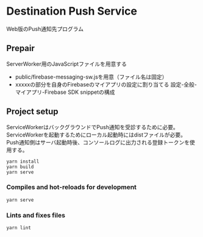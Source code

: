 # Destination Push Service
Web版のPush通知先プログラム

## Prepair
ServerWorker用のJavaScriptファイルを用意する
- public/firebase-messaging-sw.jsを用意（ファイル名は固定）
- xxxxxの部分を自身のFirebaseのマイアプリの設定に割り当てる
  設定-全般-マイアプリ-Firebase SDK snippetの構成

## Project setup
ServiceWorkerはバックグラウンドでPush通知を受診するために必要。
ServiceWorkerを起動するためにローカル起動時にはdistファイルが必要。
Push通知側はサーバ起動時後、コンソールログに出力される登録トークンを使用する。
```
yarn install
yarn build
yarn serve
```

### Compiles and hot-reloads for development
```
yarn serve
```

### Lints and fixes files
```
yarn lint
```
